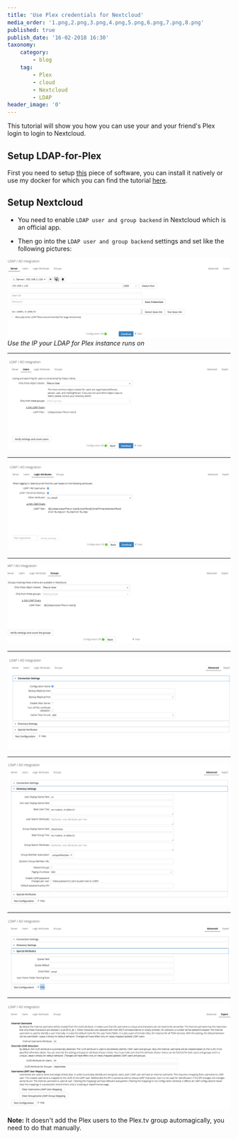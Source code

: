 ```yaml
---
title: 'Use Plex credentials for Nextcloud'
media_order: '1.png,2.png,3.png,4.png,5.png,6.png,7.png,8.png'
published: true
publish_date: '16-02-2018 16:30'
taxonomy:
    category:
        - blog
    tag:
        - Plex
        - cloud
        - Nextcloud
        - LDAP
header_image: '0'
---
```


This tutorial will show you how you can use your and your friend's Plex login to login to Nextcloud.

## Setup LDAP-for-Plex

First you need to setup [this](https://github.com/hjone72/LDAP-for-Plex) piece of software, you can install it natively or use my docker for which you can find the tutorial [here](https://github.com/Starbix/dockerimages/tree/master/plex-ldap).

## Setup Nextcloud

* You need to enable `LDAP user and group backend` in Nextcloud which is an official app.

* Then go into the `LDAP user and group backend` settings and set like the following pictures:

![Use the IP your LDAP for Plex instance runs on](1.png) *Use the IP your LDAP for Plex instance runs on*

---

![](2.png)

---

![](3.png)

---

![](4.png)

---

![](5.png)

---

![](6.png)

---

![](7.png)

---

![](8.png)

**Note:** It doesn't add the Plex users to the Plex.tv group automagically, you need to do that manually.